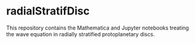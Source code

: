 # radialStratifDisc
This repository contains the Mathematica and Jupyter notebooks treating the wave equation in radially stratified protoplanetary discs. 
